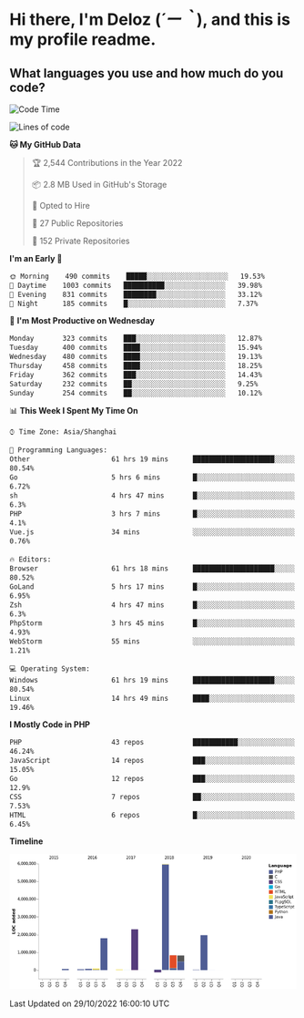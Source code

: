 # **Hi there, I'm Deloz (*´ー｀*), and this is my profile readme.**
<!--  [![Profile views](https://gpvc.arturio.dev/dank-del)](https://github.com/dank-del) -->
## **What languages you use and how much do you code?**

<!--START_SECTION:waka-->
![Code Time](http://img.shields.io/badge/Code%20Time-170%20hrs%2056%20mins-blue)

![Lines of code](https://img.shields.io/badge/From%20Hello%20World%20I%27ve%20Written-14%20Million%20lines%20of%20code-blue)

**🐱 My GitHub Data** 

> 🏆 2,544 Contributions in the Year 2022
 > 
> 📦 2.8 MB Used in GitHub's Storage 
 > 
> 💼 Opted to Hire
 > 
> 📜 27 Public Repositories 
 > 
> 🔑 152 Private Repositories  
 > 
**I'm an Early 🐤** 

```text
🌞 Morning    490 commits    █████░░░░░░░░░░░░░░░░░░░░   19.53% 
🌆 Daytime    1003 commits   ██████████░░░░░░░░░░░░░░░   39.98% 
🌃 Evening    831 commits    ████████░░░░░░░░░░░░░░░░░   33.12% 
🌙 Night      185 commits    █░░░░░░░░░░░░░░░░░░░░░░░░   7.37%

```
📅 **I'm Most Productive on Wednesday** 

```text
Monday       323 commits    ███░░░░░░░░░░░░░░░░░░░░░░   12.87% 
Tuesday      400 commits    ████░░░░░░░░░░░░░░░░░░░░░   15.94% 
Wednesday    480 commits    ████░░░░░░░░░░░░░░░░░░░░░   19.13% 
Thursday     458 commits    ████░░░░░░░░░░░░░░░░░░░░░   18.25% 
Friday       362 commits    ███░░░░░░░░░░░░░░░░░░░░░░   14.43% 
Saturday     232 commits    ██░░░░░░░░░░░░░░░░░░░░░░░   9.25% 
Sunday       254 commits    ██░░░░░░░░░░░░░░░░░░░░░░░   10.12%

```


📊 **This Week I Spent My Time On** 

```text
⌚︎ Time Zone: Asia/Shanghai

💬 Programming Languages: 
Other                    61 hrs 19 mins      ████████████████████░░░░░   80.54% 
Go                       5 hrs 6 mins        █░░░░░░░░░░░░░░░░░░░░░░░░   6.72% 
sh                       4 hrs 47 mins       █░░░░░░░░░░░░░░░░░░░░░░░░   6.3% 
PHP                      3 hrs 7 mins        █░░░░░░░░░░░░░░░░░░░░░░░░   4.1% 
Vue.js                   34 mins             ░░░░░░░░░░░░░░░░░░░░░░░░░   0.76%

🔥 Editors: 
Browser                  61 hrs 18 mins      ████████████████████░░░░░   80.52% 
GoLand                   5 hrs 17 mins       █░░░░░░░░░░░░░░░░░░░░░░░░   6.95% 
Zsh                      4 hrs 47 mins       █░░░░░░░░░░░░░░░░░░░░░░░░   6.3% 
PhpStorm                 3 hrs 45 mins       █░░░░░░░░░░░░░░░░░░░░░░░░   4.93% 
WebStorm                 55 mins             ░░░░░░░░░░░░░░░░░░░░░░░░░   1.21%

💻 Operating System: 
Windows                  61 hrs 19 mins      ████████████████████░░░░░   80.54% 
Linux                    14 hrs 49 mins      ████░░░░░░░░░░░░░░░░░░░░░   19.46%

```

**I Mostly Code in PHP** 

```text
PHP                      43 repos            ███████████░░░░░░░░░░░░░░   46.24% 
JavaScript               14 repos            ███░░░░░░░░░░░░░░░░░░░░░░   15.05% 
Go                       12 repos            ███░░░░░░░░░░░░░░░░░░░░░░   12.9% 
CSS                      7 repos             ██░░░░░░░░░░░░░░░░░░░░░░░   7.53% 
HTML                     6 repos             █░░░░░░░░░░░░░░░░░░░░░░░░   6.45%

```


**Timeline**

![Chart not found](https://raw.githubusercontent.com/deloz/deloz/main/charts/bar_graph.png) 


 Last Updated on 29/10/2022 16:00:10 UTC
<!--END_SECTION:waka-->
